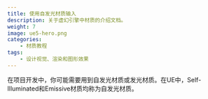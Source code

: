 ```yaml
---
title: 使用自发光材质输入
description: 关于虚幻引擎中材质的介绍文档。
weight: 7
image: ue5-hero.png
categories:
    - 材质教程
tags:
    - 设计视觉、渲染和图形效果
---
```

在项目开发中，你可能需要用到自发光材质或发光材质。在UE中，Self-Illuminated和Emissive材质均称为自发光材质。